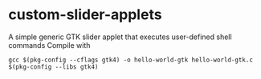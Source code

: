 # custom-slider-applets
A simple generic GTK slider applet that executes user-defined shell commands
Compile with
```
gcc $(pkg-config --cflags gtk4) -o hello-world-gtk hello-world-gtk.c $(pkg-config --libs gtk4)
```
